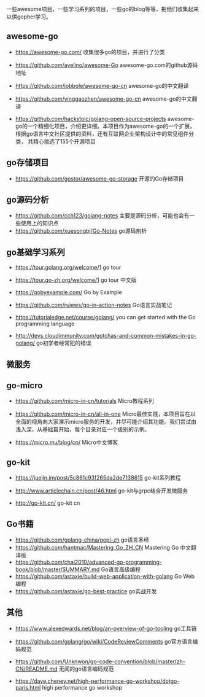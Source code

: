 一些awesome项目，一些学习系列的项目，一些go的blog等等，把他们收集起来以供gopher学习。



## awesome-go

- https://awesome-go.com/   收集很多go的项目，并进行了分类
- https://github.com/avelino/awesome-Go awesome-go.com的github源码地址
- https://github.com/jobbole/awesome-go-cn awesome-go的中文翻译
- https://github.com/yinggaozhen/awesome-go-cn  awesome-go的中文翻译



- https://github.com/hackstoic/golang-open-source-projects awesome-go的一个精细化项目，介绍更详细。本项目作为awesome-go的一个扩展，根据go语言中文社区提供的资料，还有互联网企业架构设计中的常见组件分类， 共精心挑选了155个开源项目



## go存储项目

- https://github.com/gostor/awesome-go-storage 开源的Go存储项目



## go源码分析

- https://github.com/cch123/golang-notes 主要是源码分析，可能也会有一些使用上的知识点
- https://github.com/xuesongbj/Go-Notes go源码剖析



## go基础学习系列

- https://tour.golang.org/welcome/1 go tour

- https://tour.go-zh.org/welcome/1  go tour 中文版

- https://gobyexample.com/ Go by Example

- https://github.com/rujews/go-in-action-notes Go语言实战笔记

- https://tutorialedge.net/course/golang/  you can get started with the Go programming language

- <http://devs.cloudimmunity.com/gotchas-and-common-mistakes-in-go-golang/> go初学者经常犯的错误

  
  
## 微服务

## go-micro

- <https://github.com/micro-in-cn/tutorials>  Micro教程系列
  
- <https://github.com/micro-in-cn/all-in-one> Micro最佳实践，本项目旨在以全面的视角向大家演示micro服务的开发，并尽可能介绍其功能。我们尝试由浅入深，从基础篇开始，每个目录对应一个级别的示例。
  
- <https://micro.mu/blog/cn/>  Micro中文博客
## go-kit

- <https://juejin.im/post/5c861c93f265da2de7138615> go-kit系列教程

- http://www.articlechain.cn/post/46.html  go-kit与grpc结合开发微服务
- http://go-kit.cn/  go-kit cn


## Go书籍
- https://github.com/golang-china/gopl-zh go语言圣经
- https://github.com/hantmac/Mastering_Go_ZH_CN Mastering Go 中文翻译版
- https://github.com/chai2010/advanced-go-programming-book/blob/master/SUMMARY.md  Go语言高级编程
- https://github.com/astaxie/build-web-application-with-golang Go Web编程
- https://github.com/astaxie/go-best-practice go实战开发


## 其他

- <https://www.alexedwards.net/blog/an-overview-of-go-tooling> go工具链
  
- <https://github.com/golang/go/wiki/CodeReviewComments> go官方语言编码规范
  
- <https://github.com/Unknwon/go-code-convention/blob/master/zh-CN/README.md>  无闻的go语言编码规范

- <https://dave.cheney.net/high-performance-go-workshop/dotgo-paris.html>  high performance go workshop
  
  
  
